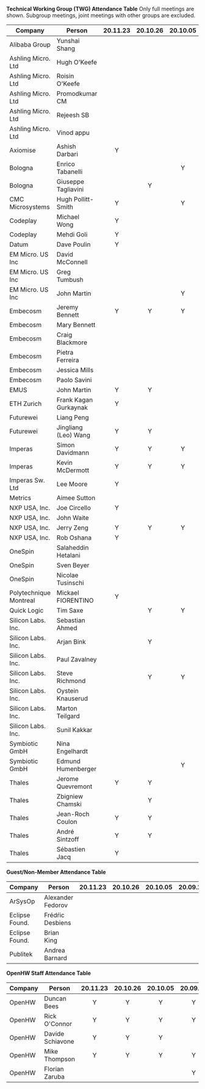 **Technical Working Group (TWG) Attendance Table**
Only full meetings are shown. Subgroup meetings, joint meetings with other
groups are excluded.

| Company                | Person                | 20.11.23 | 20.10.26 | 20.10.05 | 20.09.28 | 20.09.07 | 20.08.31 | 20.07.22 | 20.07.02 |
| ---------------------- | --------------------- | :------: | :------: | :------: | :------: | :------: | :------: | :------: | :------: |
| Alibaba Group          | Yunshai Shang         |          |          |          |          |          |          |          |          |
| Ashling Micro. Ltd     | Hugh O'Keefe          |          |          |          |          |          |          |          |          |
| Ashling Micro. Ltd     | Roisin O'Keefe        |          |          |          |          |          |          |          |          |
| Ashling Micro. Ltd     | Promodkumar CM        |          |          |          |          |          |          |          |          |
| Ashling Micro. Ltd     | Rejeesh SB            |          |          |          |          |          |          |          |          |
| Ashling Micro. Ltd     | Vinod appu            |          |          |          |          |          |          |          |          |
| Axiomise               | Ashish Darbari        |    Y     |          |          |          |          |          |          |          |
| Bologna                | Enrico Tabanelli      |          |          |    Y     |          |          |          |          |          |
| Bologna                | Giuseppe Tagliavini   |          |    Y     |          |          |          |          |          |          |
| CMC Microsystems       | Hugh Pollitt-Smith    |    Y     |          |    Y     |    Y     |    Y     |    Y     |          |          |
| Codeplay               | Michael Wong          |    Y     |          |          |          |          |          |          |          |
| Codeplay               | Mehdi Goli            |    Y     |          |          |          |          |          |          |          |
| Datum                  | Dave Poulin           |    Y     |          |          |          |          |    Y     |          |          |
| EM Micro. US Inc       | David McConnell       |          |          |          |          |          |          |          |          |
| EM Micro. US Inc       | Greg Tumbush          |          |          |          |          |          |          |          |          |
| EM Micro. US Inc       | John Martin           |          |          |    Y     |    Y     |          |          |          |          |
| Embecosm               | Jeremy Bennett        |    Y     |    Y     |    Y     |    Y     |    Y     |    Y     |          |          |
| Embecosm               | Mary Bennett          |          |          |          |          |          |          |          |          |
| Embecosm               | Craig Blackmore       |          |          |          |          |          |          |          |          |
| Embecosm               | Pietra Ferreira       |          |          |          |          |          |          |          |          |
| Embecosm               | Jessica Mills         |          |          |          |          |          |          |          |          |
| Embecosm               | Paolo Savini          |          |          |          |          |          |          |          |          |
| EMUS                   | John Martin           |    Y     |    Y     |          |          |          |    Y     |          |          |
| ETH Zurich             | Frank Kagan Gurkaynak |    Y     |          |          |          |          |          |          |          |
| Futurewei              | Liang Peng            |          |          |          |          |          |          |          |          |
| Futurewei              | Jingliang (Leo) Wang  |    Y     |    Y     |          |    Y     |    Y     |    Y     |          |          |
| Imperas                | Simon Davidmann       |    Y     |    Y     |    Y     |    Y     |          |          |          |          |
| Imperas                | Kevin McDermott       |    Y     |    Y     |    Y     |    Y     |          |          |          |          |
| Imperas Sw. Ltd        | Lee Moore             |    Y     |          |          |    Y     |          |          |          |          |
| Metrics                | Aimee Sutton          |          |          |          |          |          |          |          |          |
| NXP USA, Inc.          | Joe Circello          |    Y     |          |          |          |          |          |          |          |
| NXP USA, Inc.          | John Waite            |          |          |          |          |          |          |          |          |
| NXP USA, Inc.          | Jerry Zeng            |    Y     |    Y     |    Y     |    Y     |    Y     |    Y     |          |          |
| NXP USA, Inc.          | Rob Oshana            |    Y     |          |          |          |          |          |          |          |
| OneSpin                | Salaheddin Hetalani   |          |          |          |          |          |          |          |          |
| OneSpin                | Sven Beyer            |          |          |          |          |          |          |          |          |
| OneSpin                | Nicolae Tusinschi     |          |          |          |          |          |          |          |          |
| Polytechnique Montreal | Mickael FIORENTINO    |    Y     |          |          |          |          |          |          |          |
| Quick Logic            | Tim Saxe              |          |    Y     |    Y     |    Y     |          |          |          |          |
| Silicon Labs. Inc.     | Sebastian Ahmed       |          |          |          |          |          |    Y     |          |          |
| Silicon Labs. Inc.     | Arjan Bink            |          |    Y     |          |    Y     |          |    Y     |          |          |
| Silicon Labs. Inc.     | Paul Zavalney         |          |          |          |          |          |          |          |          |
| Silicon Labs. Inc.     | Steve Richmond        |          |    Y     |    Y     |          |          |          |          |          |
| Silicon Labs. Inc.     | Oystein Knauserud     |          |          |          |          |          |          |          |          |
| Silicon Labs. Inc.     | Marton Teilgard       |          |          |          |          |          |          |          |          |
| Silicon Labs. Inc.     | Sunil Kakkar          |          |          |          |          |          |          |          |          |
| Symbiotic GmbH         | Nina Engelhardt       |          |          |          |          |          |          |          |          |
| Symbiotic GmbH         | Edmund Humenberger    |          |          |    Y     |          |          |          |          |          |
| Thales                 | Jerome Quevremont     |    Y     |    Y     |          |    Y     |    Y     |    Y     |          |          |
| Thales                 | Zbigniew Chamski      |          |    Y     |          |          |          |          |          |          |
| Thales                 | Jean-Roch Coulon      |    Y     |    Y     |          |          |          |          |          |          |
| Thales                 | André Sintzoff        |    Y     |    Y     |          |          |          |          |          |          |
| Thales                 | Sébastien Jacq        |    Y     |          |          |    Y     |          |          |          |          |

**Guest/Non-Member Attendance Table**

| Company        | Person            | 20.11.23 | 20.10.26 | 20.10.05 | 20.09.28 | 20.09.07 | 20.08.31 | 20.07.22 | 20.07.02 |
| -------------- | ----------------- | :------: | :------: | :------: | :------: | :------: | :------: | :------: | :------: |
| ArSysOp        | Alexander Fedorov |          |          |          |          |          |    Y     |          |          |
| Eclipse Found. | Frédŕic Desbiens  |          |          |          |          |          |          |          |          |
| Eclipse Found. | Brian King        |          |          |          |          |          |          |          |          |
| Publitek       | Andrea Barnard    |          |          |          |          |          |          |          |          |

**OpenHW Staff Attendance Table**

| Company | Person           | 20.11.23 | 20.10.26 | 20.10.05 | 20.09.28 | 20.09.07 | 20.08.31 | 20.07.22 | 20.07.02 |
| ------- | ---------------- | :------: | :------: | :------: | :------: | :------: | :------: | :------: | :------: |
| OpenHW  | Duncan Bees      |    Y     |    Y     |    Y     |    Y     |    Y     |    Y     |          |          |
| OpenHW  | Rick O'Connor    |    Y     |    Y     |    Y     |    Y     |    Y     |    Y     |          |          |
| OpenHW  | Davide Schiavone |    Y     |    Y     |    Y     |          |          |          |          |          |
| OpenHW  | Mike Thompson    |    Y     |    Y     |    Y     |    Y     |    Y     |    Y     |          |          |
| OpenHW  | Florian Zaruba   |          |          |          |    Y     |          |    Y     |          |          |